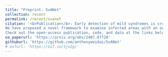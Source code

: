 ```yaml
---
title: "Preprint: SvANet"
collection: recent
permalink: /recent/svanet
citation: '<b>Publication</b>: Early detection of mild syndromes is crucial for effective patient treatment.
We have proposed a novel framework to examine infected areas with an area ratio of less than 1%.
Check out the open-access publication, code, and data at the links below!'
oa_paperurl: 'https://arxiv.org/abs/2407.07720'
githuburl: 'https://github.com/anthonyweidai/SvANet'
# osfurl: 'https://osf.io/3jx2g/'
---
```

